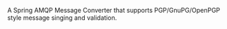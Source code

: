 A Spring AMQP Message Converter that supports PGP/GnuPG/OpenPGP style message singing and validation.